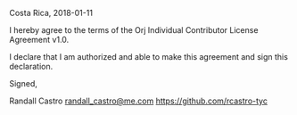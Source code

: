 Costa Rica, 2018-01-11

I hereby agree to the terms of the Orj Individual Contributor License
Agreement v1.0.

I declare that I am authorized and able to make this agreement and sign this
declaration.

Signed,

Randall Castro randall_castro@me.com https://github.com/rcastro-tyc
